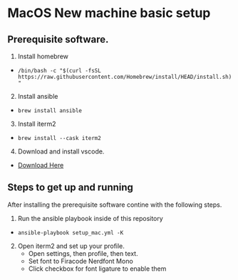 # MacOS New machine basic setup

## Prerequisite software. 

1. Install homebrew
- `/bin/bash -c "$(curl -fsSL https://raw.githubusercontent.com/Homebrew/install/HEAD/install.sh)"`
2. Install ansible
- `brew install ansible`
3. Install iterm2
- `brew install --cask iterm2`
4. Download and install vscode. 
- [Download Here](https://www.genome.gov/)

## Steps to get up and running
After installing the prerequisite software contine with the following steps. 
1. Run the ansible playbook inside of this repository
- `ansible-playbook setup_mac.yml -K`
2. Open iterm2 and set up your profile. 
    - Open settings, then profile, then text.
    - Set font to Firacode Nerdfont Mono
    - Click checkbox for font ligature to enable them
